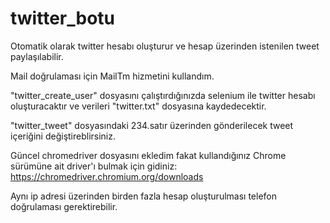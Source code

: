 # twitter_botu
Otomatik olarak twitter hesabı oluşturur ve hesap üzerinden istenilen tweet paylaşılabilir.

Mail doğrulaması için MailTm hizmetini kullandım.

"twitter_create_user" dosyasını çalıştırdığınızda selenium ile twitter hesabı oluşturacaktır ve verileri "twitter.txt" dosyasına kaydedecektir.

"twitter_tweet" dosyasındaki 234.satır üzerinden gönderilecek tweet içeriğini değiştireblirsiniz.

Güncel chromedriver dosyasını ekledim fakat kullandığınız Chrome sürümüne ait driver'ı bulmak için gidiniz: https://chromedriver.chromium.org/downloads  

Aynı ip adresi üzerinden birden fazla hesap oluşturulması telefon doğrulaması gerektirebilir.
